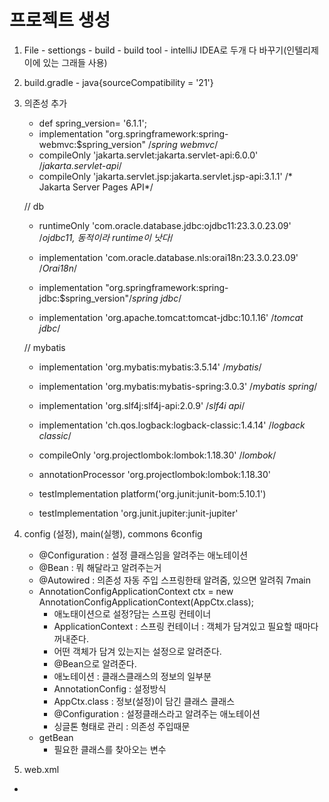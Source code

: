 # 프로젝트 생성

1. File - settiongs - build - build tool - intelliJ IDEA로 두개 다 바꾸기(인텔리제이에 있는 그래들 사용)
2. build.gradle - java{sourceCompatibility = '21'}
3. 의존성 추가
    - def spring_version= '6.1.1';
    - implementation "org.springframework:spring-webmvc:$spring_version" /*spring webmvc*/
    - compileOnly 'jakarta.servlet:jakarta.servlet-api:6.0.0' /*jakarta.servlet-api*/
    - compileOnly 'jakarta.servlet.jsp:jakarta.servlet.jsp-api:3.1.1' /* Jakarta Server Pages API*/

   // db
   - runtimeOnly 'com.oracle.database.jdbc:ojdbc11:23.3.0.23.09' /*ojdbc11, 동적이라 runtime이 낫다*/
   - implementation 'com.oracle.database.nls:orai18n:23.3.0.23.09' /*Orai18n*/

   - implementation "org.springframework:spring-jdbc:$spring_version"/*spring jdbc*/
   - implementation 'org.apache.tomcat:tomcat-jdbc:10.1.16' /*tomcat jdbc*/

   // mybatis
   - implementation 'org.mybatis:mybatis:3.5.14' /*mybatis*/
   - implementation 'org.mybatis:mybatis-spring:3.0.3' /*mybatis spring*/

   - implementation 'org.slf4j:slf4j-api:2.0.9' /*slf4i api*/
   - implementation 'ch.qos.logback:logback-classic:1.4.14' /*logback classic*/

   - compileOnly 'org.projectlombok:lombok:1.18.30' /*lombok*/
   - annotationProcessor 'org.projectlombok:lombok:1.18.30'

   - testImplementation platform('org.junit:junit-bom:5.10.1')
   - testImplementation 'org.junit.jupiter:junit-jupiter'
4. config (설정), main(실행), commons
6config 
   - @Configuration : 설정 클래스임을 알려주는 애노테이션
   - @Bean : 뭐 해달라고 알려주는거
   - @Autowired : 의존성 자동 주입 스프링한태 알려줌, 있으면 알려줘
7main
   - AnnotationConfigApplicationContext ctx = new AnnotationConfigApplicationContext(AppCtx.class);
     - 애노태이션으로 설정?담는 스프링 컨테이너
     - ApplicationContext : 스프링 컨테이너 : 객체가 담겨있고 필요할 때마다 꺼내준다.
     - 어떤 객체가 담겨 있는지는 설정으로 알려준다.
     - @Bean으로 알려준다.
     - 애노테이션 : 클래스클래스의 정보의 일부분
     - AnnotationConfig : 설정방식
     - AppCtx.class : 정보(설정)이 담긴 클래스 클래스
     - @Configuration : 설정클래스라고 알려주는 애노테이션
     - 싱글톤 형태로 관리 : 의존성 주입때문
   - getBean
     - 필요한 클래스를 찾아오는 변수
5. web.xml
- 
